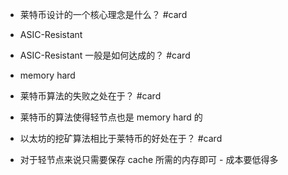 - 莱特币设计的一个核心理念是什么？ #card
- ASIC-Resistant

- ASIC-Resistant 一般是如何达成的？ #card
- memory hard

- 莱特币算法的失败之处在于？ #card
- 莱特币的算法使得轻节点也是 memory hard 的

- 以太坊的挖矿算法相比于莱特币的好处在于？ #card
- 对于轻节点来说只需要保存 cache 所需的内存即可 - 成本要低得多
